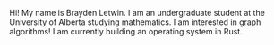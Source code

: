 Hi! My name is Brayden Letwin. I am an undergraduate student at the University of Alberta studying mathematics. I am interested in graph algorithms! I am currently building an operating system in Rust.

<!---
letwinbrayden/letwinbrayden is a ✨ special ✨ repository because its `README.md` (this file) appears on your GitHub profile.
You can click the Preview link to take a look at your changes.
--->
